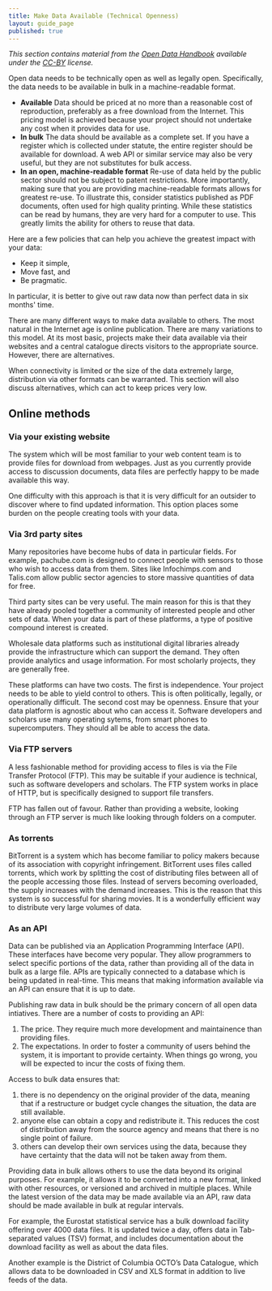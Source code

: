 ```yaml
---
title: Make Data Available (Technical Openness)
layout: guide_page
published: true
---
```


_This section contains material from the [Open Data
Handbook](http://opendatahandbook.org/) available under the 
[CC-BY](http://creativecommons.org/licenses/by/3.0/) license._

Open data needs to be technically open as well as legally open. Specifically,
the data needs to be available in bulk in a machine-readable format.

- **Available** Data should be priced at no more than a reasonable cost of 
reproduction, preferably as a free download from the Internet. This pricing 
model is achieved because your project should not undertake any cost when it 
provides data for use.
- **In bulk** The data should be available as a complete set. If you have a 
  register which is collected under statute, the entire register should be 
  available for download. A web API or similar service may also be very 
  useful, but they are not substitutes for bulk access.
- **In an open, machine-readable format** Re-use of data held by the public 
  sector should not be subject to patent restrictions. More importantly, 
  making sure that you are providing machine-readable formats allows for 
  greatest re-use. To illustrate this, consider statistics published as PDF 
  documents, often used for high quality printing. While these statistics 
  can be read by humans, they are very hard for a computer to use. This 
  greatly limits the ability for others to reuse that data.

Here are a few policies that can help you achieve the greatest impact with 
your data:

- Keep it simple,
- Move fast, and
- Be pragmatic.

In particular, it is better to give out raw data now than perfect data in 
six months' time.

There are many different ways to make data available to others. The most 
natural in the Internet age is online publication. There are many variations 
to this model. At its most basic, projects make their data available via 
their websites and a central catalogue directs visitors to the appropriate 
source. However, there are alternatives.

When connectivity is limited or the size of the data extremely large, 
distribution via other formats can be warranted. This section will also 
discuss alternatives, which can act to keep prices very low.

## Online methods

### Via your existing website

The system which will be most familiar to your web content team is to 
provide files for download from webpages. Just as you currently provide 
access to discussion documents, data files are perfectly happy to be made 
available this way.

One difficulty with this approach is that it is very difficult for an 
outsider to discover where to find updated information. This option places 
some burden on the people creating tools with your data.

### Via 3rd party sites

Many repositories have become hubs of data in particular fields. For 
example, pachube.com is designed to connect people with sensors to those who 
wish to access data from them. Sites like Infochimps.com and Talis.com allow 
public sector agencies to store massive quantities of data for free.

Third party sites can be very useful. The main reason for this is that they 
have already pooled together a community of interested people and other sets 
of data. When your data is part of these platforms, a type of positive 
compound interest is created.

Wholesale data platforms such as institutional digital libraries already 
provide the infrastructure which can support the demand. They often provide 
analytics and usage information. For most scholarly projects, they are 
generally free.

These platforms can have two costs. The first is independence. Your project 
needs to be able to yield control to others. This is often politically, 
legally, or operationally difficult. The second cost may be openness. Ensure 
that your data platform is agnostic about who can access it. Software 
developers and scholars use many operating sytems, from smart phones to 
supercomputers. They should all be able to access the data.

### Via FTP servers

A less fashionable method for providing access to files is via the File 
Transfer Protocol (FTP). This may be suitable if your audience is technical, 
such as software developers and scholars. The FTP system works in place of 
HTTP, but is specifically designed to support file transfers.

FTP has fallen out of favour. Rather than providing a website, looking 
through an FTP server is much like looking through folders on a computer.

### As torrents

BitTorrent is a system which has become familiar to policy makers because of
its association with copyright infringement. BitTorrent uses files called
torrents, which work by splitting the cost of distributing files between all
of the people accessing those files. Instead of servers becoming overloaded,
the supply increases with the demand increases. This is the reason that this
system is so successful for sharing movies. It is a wonderfully efficient way
to distribute very large volumes of data.

### As an API

Data can be published via an Application Programming Interface (API). These
interfaces have become very popular. They allow programmers to select specific
portions of the data, rather than providing all of the data in bulk as a large
file. APIs are typically connected to a database which is being updated in
real-time. This means that making information available via an API can ensure
that it is up to date.

Publishing raw data in bulk should be the primary concern of all open data
intiatives. There are a number of costs to providing an API:

1. The price. They require much more development and maintainence than
   providing files.
2. The expectations. In order to foster a community of users behind the 
   system, it is important to provide certainty. When things go wrong, you 
   will be expected to incur the costs of fixing them.

Access to bulk data ensures that:

1. there is no dependency on the original provider of the data, meaning that 
   if a restructure or budget cycle changes the situation, the data are 
   still available.
2. anyone else can obtain a copy and redistribute it. This reduces the cost 
   of distribution away from the source agency and means that there is no 
   single point of failure.
3. others can develop their own services using the data, because they have 
   certainty that the data will not be taken away from them.

Providing data in bulk allows others to use the data beyond its original 
purposes. For example, it allows it to be converted into a new format, 
linked with other resources, or versioned and archived in multiple places. 
While the latest version of the data may be made available via an API, raw 
data should be made available in bulk at regular intervals.

For example, the Eurostat statistical service has a bulk download facility 
offering over 4000 data files. It is updated twice a day, offers data in Tab-
separated values (TSV) format, and includes documentation about the download 
facility as well as about the data files.

Another example is the District of Columbia OCTO’s Data Catalogue, which 
allows data to be downloaded in CSV and XLS format in addition to live feeds 
of the data.
